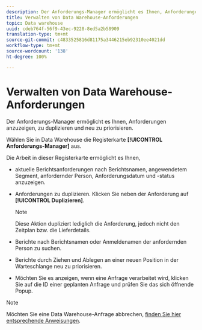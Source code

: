 ```yaml
---
description: Der Anforderungs-Manager ermöglicht es Ihnen, Anforderungen anzuzeigen, zu duplizieren und neu zu priorisieren.
title: Verwalten von Data Warehouse-Anforderungen
topic: Data warehouse
uuid: cdeb764f-56f9-43ec-9228-8ed5a2b58909
translation-type: tm+mt
source-git-commit: c4833525816d81175a3446215eb92310ee4021dd
workflow-type: tm+mt
source-wordcount: '138'
ht-degree: 100%

---
```



# Verwalten von Data Warehouse-Anforderungen

Der Anforderungs-Manager ermöglicht es Ihnen, Anforderungen anzuzeigen, zu duplizieren und neu zu priorisieren.

Wählen Sie in Data Warehouse die Registerkarte **[!UICONTROL Anforderungs-Manager]** aus.

Die Arbeit in dieser Registerkarte ermöglicht es Ihnen,

* aktuelle Berichtsanforderungen nach Berichtsnamen, angewendetem Segment, anfordernder Person, Anforderungsdatum und -status anzuzeigen.
* Anforderungen zu duplizieren. Klicken Sie neben der Anforderung auf **[!UICONTROL Duplizieren]**.

   >[!NOTE]
   >
   >Diese Aktion dupliziert lediglich die Anforderung, jedoch nicht den Zeitplan bzw. die Lieferdetails.

* Berichte nach Berichtsnamen oder Anmeldenamen der anfordernden Person zu suchen.
* Berichte durch Ziehen und Ablegen an einer neuen Position in der Warteschlange neu zu priorisieren.
* Möchten Sie es anzeigen, wenn eine Anfrage verarbeitet wird, klicken Sie auf die ID einer geplanten Anfrage und prüfen Sie das sich öffnende Popup.

>[!NOTE]
>
>Möchten Sie eine Data Warehouse-Anfrage abbrechen, [finden Sie hier entsprechende Anweisungen](https://helpx.adobe.com/de/analytics/kb/cancel-data-warehouse-requests.html).

